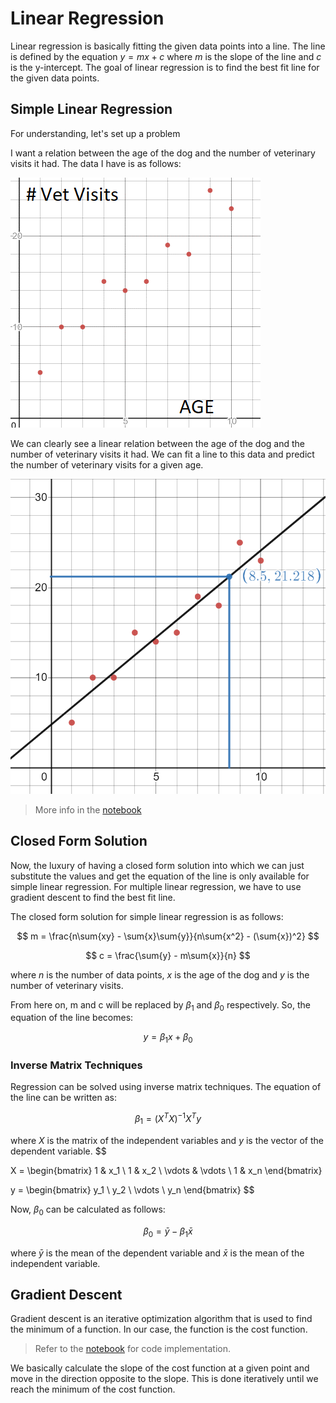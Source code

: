 # Linear Regression

Linear regression is basically fitting the given data points into a line. The line is defined by the equation $y = mx + c$ where $m$ is the slope of the line and $c$ is the y-intercept. The goal of linear regression is to find the best fit line for the given data points.

## Simple Linear Regression

For understanding, let's set up a problem

I want a relation between the age of the dog and the number of veterinary visits it had.
The data I have is as follows:

![Vet Visits](vet_visits.png)

We can clearly see a linear relation between the age of the dog and the number of veterinary visits it had. We can fit a line to this data and predict the number of veterinary visits for a given age.

![Vet Visits](image-2.png)

> More info in the [notebook](/code/regression/regression.ipynb)

## Closed Form Solution

Now, the luxury of having a closed form solution into which we can just substitute the values and get the equation of the line is only available for simple linear regression. For multiple linear regression, we have to use gradient descent to find the best fit line.

The closed form solution for simple linear regression is as follows:

$$
m = \frac{n\sum{xy} - \sum{x}\sum{y}}{n\sum{x^2} - (\sum{x})^2}
$$

$$
c = \frac{\sum{y} - m\sum{x}}{n}
$$

where $n$ is the number of data points, $x$ is the age of the dog and $y$ is the number of veterinary visits.

From here on, m and c will be replaced by $\beta_1$ and $\beta_0$ respectively. So, the equation of the line becomes:

$$
y = \beta_1x + \beta_0
$$

### Inverse Matrix Techniques

Regression can be solved using inverse matrix techniques. The equation of the line can be written as:

$$
\beta_1 = (X^TX)^{-1}X^Ty
$$

where $X$ is the matrix of the independent variables and $y$ is the vector of the dependent variable.
$$

X = \begin{bmatrix}
1 & x_1 \\
1 & x_2 \\
\vdots & \vdots \\
1 & x_n
\end{bmatrix}

y = \begin{bmatrix}
y_1 \\
y_2 \\
\vdots \\
y_n
\end{bmatrix}
$$

Now, $\beta_0$ can be calculated as follows:

$$
\beta_0 = \bar{y} - \beta_1\bar{x}
$$

where $\bar{y}$ is the mean of the dependent variable and $\bar{x}$ is the mean of the independent variable.

## Gradient Descent

Gradient descent is an iterative optimization algorithm that is used to find the minimum of a function. In our case, the function is the cost function.

> Refer to the [notebook](/code/regression/regression.ipynb) for code implementation.

We basically calculate the slope of the cost function at a given point and move in the direction opposite to the slope. This is done iteratively until we reach the minimum of the cost function.